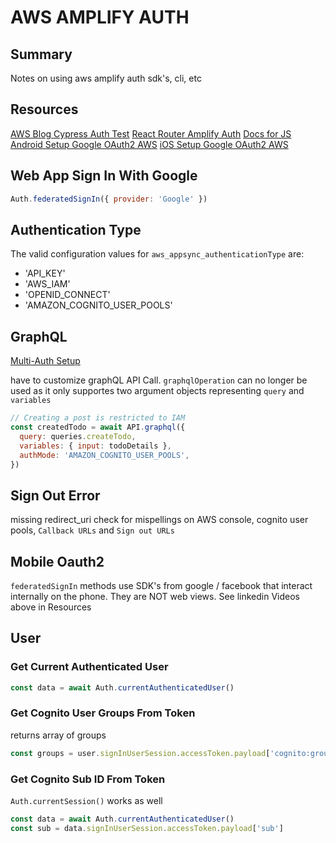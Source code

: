 # AWS AMPLIFY AUTH

## Summary

Notes on using aws amplify auth sdk's, cli, etc

## Resources

[AWS Blog Cypress Auth Test](https://aws.amazon.com/blogs/mobile/running-end-to-end-cypress-tests-for-your-fullstack-ci-cd-deployment-with-amplify-console/)
[React Router Amplify Auth](https://www.rockyourcode.com/custom-react-hook-use-aws-amplify-auth/)
[Docs for JS](https://aws-amplify.github.io/docs/js/authentication)
[Android Setup Google OAuth2 AWS](https://www.linkedin.com/learning/building-android-apps-with-aws/set-up-user-sign-in-with-google?u=2240169)
[iOS Setup Google OAuth2 AWS](https://www.linkedin.com/learning/building-ios-apps-with-aws-mobile/add-google-login?u=2240169)

## Web App Sign In With Google

```javascript
Auth.federatedSignIn({ provider: 'Google' })
```

## Authentication Type

The valid configuration values for `aws_appsync_authenticationType` are:

- 'API_KEY'
- 'AWS_IAM'
- 'OPENID_CONNECT'
- 'AMAZON_COGNITO_USER_POOLS'

## GraphQL

[Multi-Auth Setup](https://aws-amplify.github.io/docs/js/api#multi-auth)

have to customize graphQL API Call. `graphqlOperation` can no longer be used
as it only supportes two argument objects representing `query` and `variables`

```javascript
// Creating a post is restricted to IAM
const createdTodo = await API.graphql({
  query: queries.createTodo,
  variables: { input: todoDetails },
  authMode: 'AMAZON_COGNITO_USER_POOLS',
})
```

## Sign Out Error

missing redirect_uri
check for mispellings on AWS console, cognito user pools, `Callback URLs` and
`Sign out URLs`

## Mobile Oauth2

`federatedSignIn` methods use SDK's from google / facebook that interact internally on the phone.
They are NOT web views. See linkedin Videos above in Resources

## User

### Get Current Authenticated User

```javascript
const data = await Auth.currentAuthenticatedUser()
```

### Get Cognito User Groups From Token

returns array of groups

```javascript
const groups = user.signInUserSession.accessToken.payload['cognito:groups']
```

### Get Cognito Sub ID From Token

`Auth.currentSession()` works as well

```javascript
const data = await Auth.currentAuthenticatedUser()
const sub = data.signInUserSession.accessToken.payload['sub']
```
